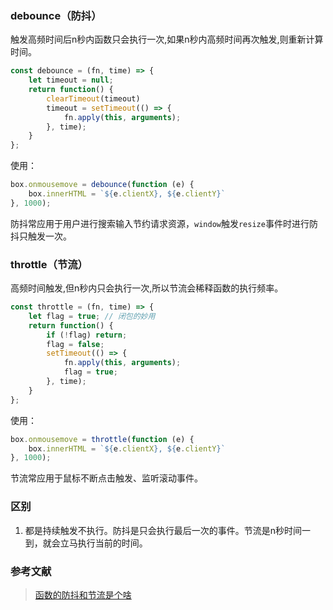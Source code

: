 ### debounce（防抖）

 触发高频时间后n秒内函数只会执行一次,如果n秒内高频时间再次触发,则重新计算时间。 

```js
const debounce = (fn, time) => {
    let timeout = null;
    return function() {
        clearTimeout(timeout)
        timeout = setTimeout(() => {
            fn.apply(this, arguments);
        }, time);
    }
};
```

使用：

```js
box.onmousemove = debounce(function (e) {
    box.innerHTML = `${e.clientX}, ${e.clientY}`
}, 1000);
```

 防抖常应用于用户进行搜索输入节约请求资源，`window`触发`resize`事件时进行防抖只触发一次。 

###  throttle（节流）

 高频时间触发,但n秒内只会执行一次,所以节流会稀释函数的执行频率。 

```js
const throttle = (fn, time) => {
    let flag = true; // 闭包的妙用
    return function() {
        if (!flag) return;
        flag = false;
        setTimeout(() => {
            fn.apply(this, arguments);
            flag = true;
        }, time);
    }
};
```

 使用：

```js
box.onmousemove = throttle(function (e) {
    box.innerHTML = `${e.clientX}, ${e.clientY}`
}, 1000);
```



节流常应用于鼠标不断点击触发、监听滚动事件。 

### 区别

1. 都是持续触发不执行。防抖是只会执行最后一次的事件。节流是n秒时间一到，就会立马执行当前的时间。 

### 参考文献

> [函数的防抖和节流是个啥](https://zhuanlan.zhihu.com/p/72923073 )   